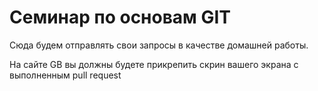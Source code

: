 # Семинар по основам GIT

Сюда будем отправлять свои запросы в качестве домашней работы.

На сайте GB вы должны будете прикрепить скрин вашего экрана с выполненным pull request